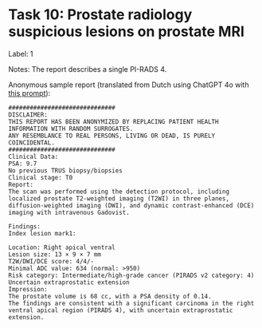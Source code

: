 # Task 10: Prostate radiology suspicious lesions on prostate MRI
Label: 1

Notes: The report describes a single PI-RADS 4.

Anonymous sample report (translated from Dutch using ChatGPT 4o with <a href="https://github.com/DIAGNijmegen/LLM_data_extractor/blob/2be30cb35ec58b7e3c9244411624538feecc93ca/data_extractor/prompt_templates/translation/system_prompt.txt" target="_blank">this prompt</a>):
```
##############################
DISCLAIMER: 
THIS REPORT HAS BEEN ANONYMIZED BY REPLACING PATIENT HEALTH INFORMATION WITH RANDOM SURROGATES.
ANY RESEMBLANCE TO REAL PERSONS, LIVING OR DEAD, IS PURELY COINCIDENTAL.
##############################
Clinical Data:
PSA: 9.7
No previous TRUS biopsy/biopsies
Clinical stage: T0
Report:
The scan was performed using the detection protocol, including localized prostate T2-weighted imaging (T2WI) in three planes, diffusion-weighted imaging (DWI), and dynamic contrast-enhanced (DCE) imaging with intravenous Gadovist.

Findings:
Index lesion mark1:

Location: Right apical ventral
Lesion size: 13 × 9 × 7 mm
T2W/DWI/DCE score: 4/4/-
Minimal ADC value: 634 (normal: >950)
Risk category: Intermediate/high-grade cancer (PIRADS v2 category: 4)
Uncertain extraprostatic extension
Impression:
The prostate volume is 68 cc, with a PSA density of 0.14.
The findings are consistent with a significant carcinoma in the right ventral apical region (PIRADS 4), with uncertain extraprostatic extension.
```
